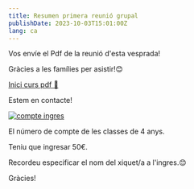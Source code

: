 ```yaml
---
title: Resumen primera reunió grupal
publishDate: 2023-10-03T15:01:00Z
lang: ca
---
```


Vos envíe el Pdf de la reunió d'esta vesprada!

Gràcies a les famílies per asistir!😊

[Inici curs pdf 📃](/files/inici-curs.pdf)

Estem en contacte!

[![compte ingres](/images/cuenta-ingreso.jpeg)](/images/cuenta-ingreso.jpeg)

El número de compte de les classes de 4 anys.

Teniu que ingresar 50€.

Recordeu especificar el nom del xiquet/a a l'ingres.😊

Gràcies!
